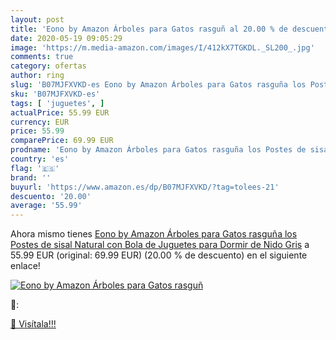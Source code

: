 ```yaml
---
layout: post
title: 'Eono by Amazon Árboles para Gatos rasguñ al 20.00 % de descuento'
date: 2020-05-19 09:05:29
image: 'https://m.media-amazon.com/images/I/412kX7TGKDL._SL200_.jpg'
comments: true
category: ofertas
author: ring
slug: 'B07MJFXVKD-es Eono by Amazon Árboles para Gatos rasguña los Postes de...'
sku: 'B07MJFXVKD-es'
tags: [ 'juguetes', ]
actualPrice: 55.99 EUR
currency: EUR
price: 55.99
comparePrice: 69.99 EUR
prodname: 'Eono by Amazon Árboles para Gatos rasguña los Postes de sisal Natural con Bola de Juguetes para Dormir de Nido Gris'
country: 'es'
flag: '🇪🇸'
brand: ''
buyurl: 'https://www.amazon.es/dp/B07MJFXVKD/?tag=tolees-21'
descuento: '20.00'
average: '55.99'
---
```


Ahora mismo tienes [Eono by Amazon Árboles para Gatos rasguña los Postes de sisal Natural con Bola de Juguetes para Dormir de Nido Gris](https://www.amazon.es/dp/B07MJFXVKD/?tag=tolees-21) a 55.99 EUR (original: 69.99 EUR) (20.00 %  de descuento) en el siguiente enlace!

[![Eono by Amazon Árboles para Gatos rasguñ](https://m.media-amazon.com/images/I/412kX7TGKDL._SL200_.jpg)](https://www.amazon.es/dp/B07MJFXVKD/?tag=tolees-21)

🔎:


[🛒 Visítala!!!](https://www.amazon.es/dp/B07MJFXVKD/?tag=tolees-21)
